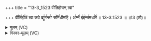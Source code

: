 +++
title = "13-3_1523 वीतिहोत्रन् त्वा"

+++
वी꣣ति꣡हो꣢त्रं त्वा कवे द्यु꣣म꣢न्त꣣ꣳ स꣡मि꣢धीमहि। अ꣡ग्ने꣢ बृ꣣ह꣡न्त꣢मध्व꣣रे꣢ ॥ 13-3:1523 ॥ ॥13 (टौ)॥

<details><summary>मूलम् (VC)</summary>

वी꣣ति꣡हो꣢त्रं त्वा कवे द्यु꣣म꣢न्त꣣ꣳ स꣡मि꣢धीमहि । अ꣡ग्ने꣢ बृ꣣ह꣡न्त꣢मध्व꣣रे꣢ ॥१५२३॥
</details>

<details><summary>विस्वर-मूलम् (VC)</summary>

वीतिहोत्रं त्वा कवे द्युमन्तꣳ समिधीमहि । अग्ने बृहन्तमध्वरे ॥१५२३॥
</details>